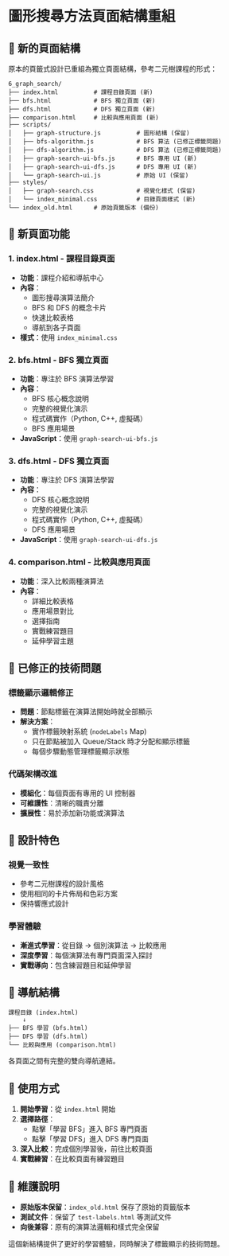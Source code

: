 # 圖形搜尋方法頁面結構重組

## 📁 新的頁面結構

原本的頁籤式設計已重組為獨立頁面結構，參考二元樹課程的形式：

```
6_graph_search/
├── index.html          # 課程目錄頁面 (新)
├── bfs.html            # BFS 獨立頁面 (新)
├── dfs.html            # DFS 獨立頁面 (新)
├── comparison.html     # 比較與應用頁面 (新)
├── scripts/
│   ├── graph-structure.js          # 圖形結構 (保留)
│   ├── bfs-algorithm.js            # BFS 算法 (已修正標籤問題)
│   ├── dfs-algorithm.js            # DFS 算法 (已修正標籤問題)
│   ├── graph-search-ui-bfs.js      # BFS 專用 UI (新)
│   ├── graph-search-ui-dfs.js      # DFS 專用 UI (新)
│   └── graph-search-ui.js          # 原始 UI (保留)
├── styles/
│   ├── graph-search.css            # 視覺化樣式 (保留)
│   └── index_minimal.css           # 目錄頁面樣式 (新)
└── index_old.html      # 原始頁籤版本 (備份)
```

## 🎯 新頁面功能

### 1. **index.html** - 課程目錄頁面
- **功能**：課程介紹和導航中心
- **內容**：
  - 圖形搜尋演算法簡介
  - BFS 和 DFS 的概念卡片
  - 快速比較表格
  - 導航到各子頁面
- **樣式**：使用 `index_minimal.css`

### 2. **bfs.html** - BFS 獨立頁面
- **功能**：專注於 BFS 演算法學習
- **內容**：
  - BFS 核心概念說明
  - 完整的視覺化演示
  - 程式碼實作（Python, C++, 虛擬碼）
  - BFS 應用場景
- **JavaScript**：使用 `graph-search-ui-bfs.js`

### 3. **dfs.html** - DFS 獨立頁面
- **功能**：專注於 DFS 演算法學習
- **內容**：
  - DFS 核心概念說明
  - 完整的視覺化演示
  - 程式碼實作（Python, C++, 虛擬碼）
  - DFS 應用場景
- **JavaScript**：使用 `graph-search-ui-dfs.js`

### 4. **comparison.html** - 比較與應用頁面
- **功能**：深入比較兩種演算法
- **內容**：
  - 詳細比較表格
  - 應用場景對比
  - 選擇指南
  - 實戰練習題目
  - 延伸學習主題

## 🔧 已修正的技術問題

### 標籤顯示邏輯修正
- **問題**：節點標籤在演算法開始時就全部顯示
- **解決方案**：
  - 實作標籤映射系統 (`nodeLabels` Map)
  - 只在節點被加入 Queue/Stack 時才分配和顯示標籤
  - 每個步驟動態管理標籤顯示狀態

### 代碼架構改進
- **模組化**：每個頁面有專用的 UI 控制器
- **可維護性**：清晰的職責分離
- **擴展性**：易於添加新功能或演算法

## 🎨 設計特色

### 視覺一致性
- 參考二元樹課程的設計風格
- 使用相同的卡片佈局和色彩方案
- 保持響應式設計

### 學習體驗
- **漸進式學習**：從目錄 → 個別演算法 → 比較應用
- **深度學習**：每個演算法有專門頁面深入探討
- **實戰導向**：包含練習題目和延伸學習

## 🔗 導航結構

```
課程目錄 (index.html)
    ↓
├── BFS 學習 (bfs.html)
├── DFS 學習 (dfs.html)
└── 比較與應用 (comparison.html)
```

各頁面之間有完整的雙向導航連結。

## 🚀 使用方式

1. **開始學習**：從 `index.html` 開始
2. **選擇路徑**：
   - 點擊「學習 BFS」進入 BFS 專門頁面
   - 點擊「學習 DFS」進入 DFS 專門頁面
3. **深入比較**：完成個別學習後，前往比較頁面
4. **實戰練習**：在比較頁面有練習題目

## 📝 維護說明

- **原始版本保留**：`index_old.html` 保存了原始的頁籤版本
- **測試文件**：保留了 `test-labels.html` 等測試文件
- **向後兼容**：原有的演算法邏輯和樣式完全保留

這個新結構提供了更好的學習體驗，同時解決了標籤顯示的技術問題。
